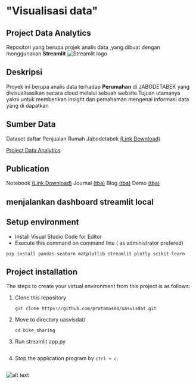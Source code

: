 # "Visualisasi data"

## Project Data Analytics 

 Repositori yang berupa projek analis data ,yang dibuat dengan menggunakan **Streamlit** <img src="https://user-images.githubusercontent.com/7164864/217935870-c0bc60a3-6fc0-4047-b011-7b4c59488c91.png" alt="Streamlit logo"></img>

## Deskripsi

Proyek ini berupa analis data terhadap **Perumahan** di JABODETABEK yang divisualisasikan secara cloud melalui sebuah website.Tujuan utamanya yakni untuk memberikan insight dan pemahaman mengenai informasi data yang di dapatkan

## Sumber Data
Dataset daftar Penjualan Rumah Jabodetabek [(Link Download)](https://www.kaggle.com/datasets/nafisbarizki/daftar-harga-rumah-jabodetabek)

   [Project Data Analytics](https://hospres.streamlit.app/)

## Publication
Notebook [(Link Download)](https://colab.research.google.com/drive/1JwsjE9N_LA7L5vIlTWER5BHgeyacEV6v?usp=sharing)
Journal [(tba)](https://colab.research.google.com/drive/1JwsjE9N_LA7L5vIlTWER5BHgeyacEV6v?usp=sharing)
Blog [(tba)](https://colab.research.google.com/drive/1JwsjE9N_LA7L5vIlTWER5BHgeyacEV6v?usp=sharing)
Demo [(tba)](https://colab.research.google.com/drive/1JwsjE9N_LA7L5vIlTWER5BHgeyacEV6v?usp=sharing)


## menjalankan dashboard streamlit local
## Setup environment
- Install Visual Studio Code for Editor
- Execute this command on command line ( as administrator prefered)
```
pip install pandas seaborn matplotlib streamlit plotly scikit-learn
```

## Project installation
The steps to create your virtual environment from this project is as follows:

1. Clone this repository
   ```
   git clone https://github.com/pratama404/uasvisdat.git
   ```

2. Move to directory uasvisdat/
   ```
   cd bike_sharing
   ```
3. Run streamlit app.py
   ```
4. Stop the application program by `ctrl + c`.
   ```

![alt text](image.png)
